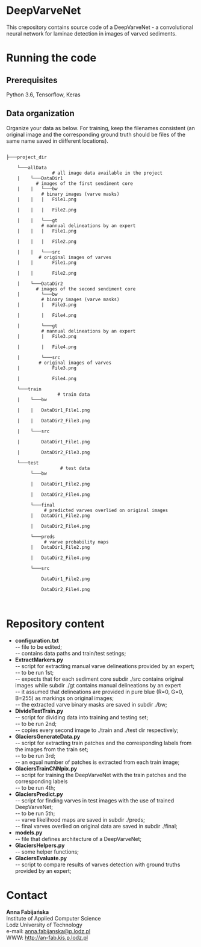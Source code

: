 # DeepVarveNet

This crepository contains source code of a DeepVarveNet - a convolutional neural network for laminae detection in images of varved sediments.

# Running the code

## Prerequisites

Python 3.6, Tensorflow, Keras

## Data organization

Organize your data as below. For training, keep the filenames consistent (an original image and the corresponding ground truth should be files of the same name saved in diifferent locations).

<pre><code>
├───project_dir<br>
    └───allData<br>                 # all image data available in the project
    |    └───DataDir1<br>           # images of the first sendiment core
    |    |   └───bw<br>             # binary images (varve masks)
    |    |   |   File1.png <br>
    |    |   |   File2.png <br>
    |    |   └───gt<br>             # mannual delineations by an expert
    |    |   |   File1.png <br>
    |    |   |   File2.png <br>
    |    |   └───src<br>            # original images of varves
    |    |       File1.png <br>
    |    |       File2.png <br>
    |    └───DataDir2<br>           # images of the second sendiment core
    |        └───bw<br>             # binary images (varve masks)
    |        |   File3.png <br>
    |        |   File4.png <br>
    |        └───gt<br>             # mannual delineations by an expert
    |        |   File3.png <br>
    |        |   File4.png <br>
    |        └───src<br>            # original images of varves
    |            File3.png <br>
    |            File4.png <br>
    └───train<br>                   # train data 
    |    └───bw<br>
    |    |   DataDir1_File1.png <br>
    |    |   DataDir2_File3.png <br>
    |    └───src<br>
    |        DataDir1_File1.png <br>
    |        DataDir2_File3.png <br>
    └───test<br>                    # test data  
         └───bw<br>
         |   DataDir1_File2.png <br>
         |   DataDir2_File4.png <br>
         └───final<br>              # predicted varves overlied on original images
         |   DataDir1_File2.png <br>
         |   DataDir2_File4.png <br>
         └───preds<br>              # varve probability maps 
         |   DataDir1_File2.png <br>
         |   DataDir2_File4.png <br>
         └───src<br>
             DataDir1_File2.png <br>
             DataDir2_File4.png <br>
        
</code></pre>

# Repository content

<ul>
  <li> <b>configuration.txt</b><br> -- file to be edited; <br> -- contains data paths and train/test setings;   
  <li> <b>ExtractMarkers.py</b><br> -- script for extracting manual varve delineations provided by an expert; <br> -- to be run 1st; <br> -- expects that for each sediment core subdir ./src contains original images while subdir ./gt contains manual delineations by an expert<br> -- it assumed that delineations are provided in pure blue (R=0, G=0, B=255) as markings on original images; <br> -- the extracted varve binary masks are saved in subdir ./bw;  
  <li> <b>DivideTestTrain.py</b><br> -- script for dividing data into training and testing set; <br> -- to be run 2nd; <br> -- copies every second image to ./train and ./test dir respectively;
  <li> <b>GlaciersGenerateData.py</b><br> -- script for extracting train patches and the corresponding labels from the images from the train set; <br> -- to be run 3rd; <br> -- an equal number of patches is extracted from each train image; 
  <li> <b>GlaciersTrainCNNpix.py</b><br> -- script for training the DeepVarveNet with the train patches and the corresponding labels<br> -- to be run 4th;
  <li> <b>GlaciersPredict.py</b><br> -- script for finding varves in test images with the use of trained DeepVarveNet; <br> -- to be run 5th; <br> -- varve likelihood maps are saved in subdir ./preds; <br> -- final varves overlied on original data are saved in subdir ./final;
  <li> <b>models.py</b><br> -- file that defines architecture of a DeepVarveNet;
  <li> <b>GlaciersHelpers.py</b><br> -- some helper functions;
  <li> <b>GlaciersEvaluate.py</b><br> -- script to compare results of varves detection with ground truths provided by an expert;
</ul>

# Contact

<b>Anna Fabijańska</b><br>
Institute of Applied Computer Science<br>
Lodz University of Technology<br>
e-mail: anna.fabijanska@p.lodz.pl<br> 
WWW: http://an-fab.kis.p.lodz.pl
